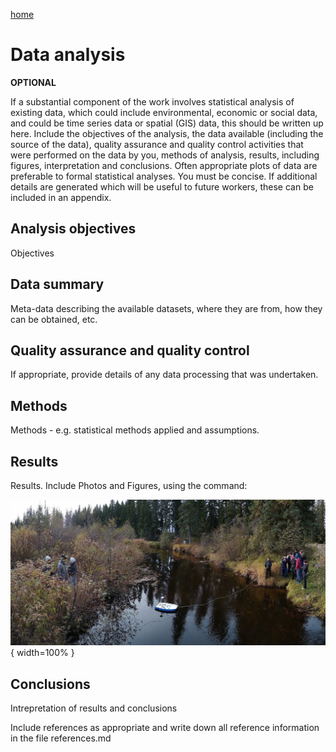 ---
---

[home](home.html)

# Data analysis

**OPTIONAL**

If a substantial component of the work involves statistical analysis of existing data, which could include environmental, economic or social data, and could be time series data or spatial (GIS) data, this should be written up here. Include the objectives of the analysis, the data available (including the source of the data), quality assurance and quality control activities that were performed on the data by you, methods of analysis, results, including figures, interpretation and conclusions. Often appropriate plots of data are preferable to formal statistical analyses. You must be concise. If additional details are generated which will be useful to future workers, these can be included in an appendix.

## Analysis objectives

Objectives

## Data summary

Meta-data describing the available datasets, where they are from, how they can be obtained, etc.

## Quality assurance and quality control

If appropriate, provide details of any data processing that was undertaken.

## Methods

Methods - e.g. statistical methods applied and assumptions.

## Results

Results. Include Photos and Figures, using the command:

![](figures/Photo01.jpg){ width=100% }

## Conclusions

Intrepretation of results and conclusions

Include references as appropriate and write down all reference information in the file references.md
